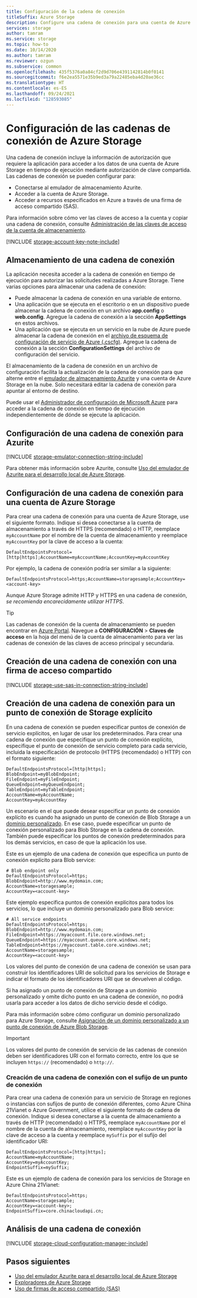 ```yaml
---
title: Configuración de la cadena de conexión
titleSuffix: Azure Storage
description: Configure una cadena de conexión para una cuenta de Azure Storage. Una cadena de conexión contiene la información necesaria para autorizar el acceso a una cuenta de almacenamiento desde una aplicación en tiempo de ejecución mediante la autorización de clave compartida.
services: storage
author: tamram
ms.service: storage
ms.topic: how-to
ms.date: 10/14/2020
ms.author: tamram
ms.reviewer: ozgun
ms.subservice: common
ms.openlocfilehash: 435f5376a0a84cf2d9d706e4391142814b0f0141
ms.sourcegitcommit: f6e2ea5571e35b9ed3a79a22485eba4d20ae36cc
ms.translationtype: HT
ms.contentlocale: es-ES
ms.lasthandoff: 09/24/2021
ms.locfileid: "128593085"
---
```

# <a name="configure-azure-storage-connection-strings"></a>Configuración de las cadenas de conexión de Azure Storage

Una cadena de conexión incluye la información de autorización que requiere la aplicación para acceder a los datos de una cuenta de Azure Storage en tiempo de ejecución mediante autorización de clave compartida. Las cadenas de conexión se pueden configurar para:

- Conectarse al emulador de almacenamiento Azurite.
- Acceder a la cuenta de Azure Storage.
- Acceder a recursos especificados en Azure a través de una firma de acceso compartido (SAS).

Para información sobre cómo ver las claves de acceso a la cuenta y copiar una cadena de conexión, consulte [Administración de las claves de acceso de la cuenta de almacenamiento](storage-account-keys-manage.md).

[!INCLUDE [storage-account-key-note-include](../../../includes/storage-account-key-note-include.md)]

## <a name="store-a-connection-string"></a>Almacenamiento de una cadena de conexión

La aplicación necesita acceder a la cadena de conexión en tiempo de ejecución para autorizar las solicitudes realizadas a Azure Storage. Tiene varias opciones para almacenar una cadena de conexión:

- Puede almacenar la cadena de conexión en una variable de entorno.
- Una aplicación que se ejecuta en el escritorio o en un dispositivo puede almacenar la cadena de conexión en un archivo **app.config** o **web.config**. Agregue la cadena de conexión a la sección **AppSettings** en estos archivos.
- Una aplicación que se ejecuta en un servicio en la nube de Azure puede almacenar la cadena de conexión en el [archivo de esquema de configuración de servicio de Azure (.cscfg)](/previous-versions/azure/reference/ee758710(v=azure.100)). Agregue la cadena de conexión a la sección **ConfigurationSettings** del archivo de configuración del servicio.

El almacenamiento de la cadena de conexión en un archivo de configuración facilita la actualización de la cadena de conexión para que alterne entre el [emulador de almacenamiento Azurite](../common/storage-use-azurite.md) y una cuenta de Azure Storage en la nube. Solo necesitará editar la cadena de conexión para apuntar al entorno de destino.

Puede usar el [Administrador de configuración de Microsoft Azure](https://www.nuget.org/packages/Microsoft.Azure.ConfigurationManager/) para acceder a la cadena de conexión en tiempo de ejecución independientemente de dónde se ejecute la aplicación.

## <a name="configure-a-connection-string-for-azurite"></a>Configuración de una cadena de conexión para Azurite

[!INCLUDE [storage-emulator-connection-string-include](../../../includes/storage-emulator-connection-string-include.md)]

Para obtener más información sobre Azurite, consulte [Uso del emulador de Azurite para el desarrollo local de Azure Storage](../common/storage-use-azurite.md).

## <a name="configure-a-connection-string-for-an-azure-storage-account"></a>Configuración de una cadena de conexión para una cuenta de Azure Storage

Para crear una cadena de conexión para una cuenta de Azure Storage, use el siguiente formato. Indique si desea conectarse a la cuenta de almacenamiento a través de HTTPS (recomendado) o HTTP, reemplace `myAccountName` por el nombre de la cuenta de almacenamiento y reemplace `myAccountKey` por la clave de acceso a la cuenta:

`DefaultEndpointsProtocol=[http|https];AccountName=myAccountName;AccountKey=myAccountKey`

Por ejemplo, la cadena de conexión podría ser similar a la siguiente:

`DefaultEndpointsProtocol=https;AccountName=storagesample;AccountKey=<account-key>`

Aunque Azure Storage admite HTTP y HTTPS en una cadena de conexión, *se recomienda encarecidamente utilizar HTTPS*.

> [!TIP]
> Las cadenas de conexión de la cuenta de almacenamiento se pueden encontrar en [Azure Portal](https://portal.azure.com). Navegue a **CONFIGURACIÓN** > **Claves de acceso** en la hoja del menú de la cuenta de almacenamiento para ver las cadenas de conexión de las claves de acceso principal y secundaria.
>

## <a name="create-a-connection-string-using-a-shared-access-signature"></a>Creación de una cadena de conexión con una firma de acceso compartido

[!INCLUDE [storage-use-sas-in-connection-string-include](../../../includes/storage-use-sas-in-connection-string-include.md)]

## <a name="create-a-connection-string-for-an-explicit-storage-endpoint"></a>Creación de una cadena de conexión para un punto de conexión de Storage explícito

En una cadena de conexión se pueden especificar puntos de conexión de servicio explícitos, en lugar de usar los predeterminados. Para crear una cadena de conexión que especifique un punto de conexión explícito, especifique el punto de conexión de servicio completo para cada servicio, incluida la especificación de protocolo (HTTPS (recomendado) o HTTP) con el formato siguiente:

```
DefaultEndpointsProtocol=[http|https];
BlobEndpoint=myBlobEndpoint;
FileEndpoint=myFileEndpoint;
QueueEndpoint=myQueueEndpoint;
TableEndpoint=myTableEndpoint;
AccountName=myAccountName;
AccountKey=myAccountKey
```

Un escenario en el que puede desear especificar un punto de conexión explícito es cuando ha asignado un punto de conexión de Blob Storage a un [dominio personalizado](../blobs/storage-custom-domain-name.md). En ese caso, puede especificar un punto de conexión personalizado para Blob Storage en la cadena de conexión. También puede especificar los puntos de conexión predeterminados para los demás servicios, en caso de que la aplicación los use.

Este es un ejemplo de una cadena de conexión que especifica un punto de conexión explícito para Blob service:

```
# Blob endpoint only
DefaultEndpointsProtocol=https;
BlobEndpoint=http://www.mydomain.com;
AccountName=storagesample;
AccountKey=<account-key>
```

Este ejemplo especifica puntos de conexión explícitos para todos los servicios, lo que incluye un dominio personalizado para Blob service:

```
# All service endpoints
DefaultEndpointsProtocol=https;
BlobEndpoint=http://www.mydomain.com;
FileEndpoint=https://myaccount.file.core.windows.net;
QueueEndpoint=https://myaccount.queue.core.windows.net;
TableEndpoint=https://myaccount.table.core.windows.net;
AccountName=storagesample;
AccountKey=<account-key>
```

Los valores del punto de conexión de una cadena de conexión se usan para construir los identificadores URI de solicitud para los servicios de Storage e indicar el formato de los identificadores URI que se devuelven al código.

Si ha asignado un punto de conexión de Storage a un dominio personalizado y omite dicho punto en una cadena de conexión, no podrá usarla para acceder a los datos de dicho servicio desde el código.

Para más información sobre cómo configurar un dominio personalizado para Azure Storage, consulte [Asignación de un dominio personalizado a un punto de conexión de Azure Blob Storage](../blobs/storage-custom-domain-name.md).

> [!IMPORTANT]
> Los valores del punto de conexión de servicio de las cadenas de conexión deben ser identificadores URI con el formato correcto, entre los que se incluyen `https://` (recomendado) o `http://`.

### <a name="create-a-connection-string-with-an-endpoint-suffix"></a>Creación de una cadena de conexión con el sufijo de un punto de conexión

Para crear una cadena de conexión para un servicio de Storage en regiones o instancias con sufijos de punto de conexión diferentes, como Azure China 21Vianet o Azure Government, utilice el siguiente formato de cadena de conexión. Indique si desea conectarse a la cuenta de almacenamiento a través de HTTP (recomendado) o HTTPS, reemplace `myAccountName` por el nombre de la cuenta de almacenamiento, reemplace `myAccountKey` por la clave de acceso a la cuenta y reemplace `mySuffix` por el sufijo del identificador URI:

```
DefaultEndpointsProtocol=[http|https];
AccountName=myAccountName;
AccountKey=myAccountKey;
EndpointSuffix=mySuffix;
```

Este es un ejemplo de cadena de conexión para los servicios de Storage en Azure China 21Vianet:

```
DefaultEndpointsProtocol=https;
AccountName=storagesample;
AccountKey=<account-key>;
EndpointSuffix=core.chinacloudapi.cn;
```

## <a name="parsing-a-connection-string"></a>Análisis de una cadena de conexión

[!INCLUDE [storage-cloud-configuration-manager-include](../../../includes/storage-cloud-configuration-manager-include.md)]

## <a name="next-steps"></a>Pasos siguientes

- [Uso del emulador Azurite para el desarrollo local de Azure Storage](../common/storage-use-azurite.md)
- [Exploradores de Azure Storage](storage-explorers.md)
- [Uso de firmas de acceso compartido (SAS)](storage-sas-overview.md)
